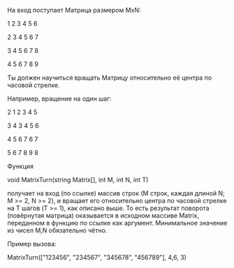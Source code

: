 На вход поступает Матрица размером MxN:

1 2 3 4 5 6 

2 3 4 5 6 7

3 4 5 6 7 8

4 5 6 7 8 9

Ты должен научиться вращать Матрицу относительно её центра по часовой стрелке.

Например, вращение на один шаг:

2 1 2 3 4 5 

3 4 3 4 5 6

4 5 6 7 6 7

5 6 7 8 9 8

Функция

void MatrixTurn(string Matrix[], int M, int N, int T)

получает на вход (по ссылке) массив строк (M строк, каждая длиной N; M >= 2, N >= 2), и вращает его относительно центра по часовой стрелке на T шагов (T >= 1), как описано выше.
То есть результат поворота (повёрнутая матрица) оказывается в исходном массиве Matrix, переданном в функцию по ссылке как аргумент.
Минимальное значение из чисел M,N обязательно чётно.

Пример вызова:

MatrixTurn(["123456", "234567", "345678", "456789"], 4,6, 3)